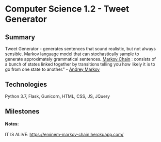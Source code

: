 # Computer Science 1.2 - Tweet Generator
## Summary
Tweet Generator - generates sentences that sound realistic, but not always sensible. Markov language model that can stochastically sample to generate approximately grammatical sentences.
[Markov Chain](http://setosa.io/ev/markov-chains/)
: consists of a bunch of states linked together by transitions telling you how likely it is to go from one state to another." - [Andrey Markov](https://en.wikipedia.org/wiki/Andrey_Markov)


## Technologies
Python 3.7, Flask, Gunicorn, HTML, CSS, JS, JQuery
## Milestones
#### Notes:




IT IS ALIVE: https://eminem-markov-chain.herokuapp.com/
